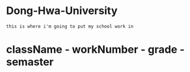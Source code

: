 #	Dong-Hwa-University
	this is where i'm going to put my school work in

#	className - workNumber - grade - semaster


